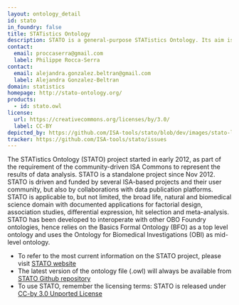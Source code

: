 ```yaml
---
layout: ontology_detail
id: stato
in_foundry: false
title: STATistics Ontology
description: STATO is a general-purpose STATistics Ontology. Its aim is to provide coverage for processes such as statistical tests, their conditions of application, and information needed or resulting from statistical methods, such as probability distributions, variables, spread and variation metrics. STATO also covers aspects of experimental design and description of plots and graphical representations commonly used to provide visual cues of data distribution or layout and to assist review of the results.
contact:
  email: proccaserra@gmail.com
  label: Philippe Rocca-Serra
contact:
  email: alejandra.gonzalez.beltran@gmail.com
  label: Alejandra Gonzalez-Beltran
domain: statistics
homepage: http://stato-ontology.org/
products:
  - id: stato.owl
license:
  url: https://creativecommons.org/licenses/by/3.0/
  label: CC-BY
depicted_by: https://github.com/ISA-tools/stato/blob/dev/images/stato-logo-1.png
tracker: https://github.com/ISA-tools/stato/issues
---
```


The STATistics Ontology (STATO) project started in early 2012, as part of the requirement of the community-driven ISA Commons to represent the results of data analysis. STATO is a standalone project since Nov 2012. STATO is driven and funded by several ISA-based projects and their user community, but also by collaborations with data publication platforms. STATO is applicable to, but not limited, the broad life, natural and biomedical science domain with documented applications for factorial design, association studies, differential expression, hit selection and meta-analysis. STATO has been developed to interoperate with other OBO Foundry ontologies, hence relies on the Basics Formal Ontology (BFO) as a top level ontology and uses the Ontology for Biomedical Investigations (OBI) as mid-level ontology.

 * To refer to the most current  information on the STATO project, please visit [STATO website](http://stato-ontology.org/)
 * The latest version of the ontology file (.owl) will always be available from [STATO Github repository]()
 * To use STATO, remember the licensing terms: STATO is released under [CC-by 3.0 Unported License](https://creativecommons.org/licenses/by/3.0/)
